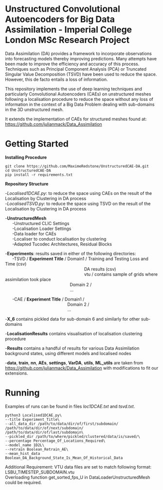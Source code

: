 # Unstructured Convolutional Autoencoders for Big Data Assimilation - Imperial College London MSc Research Project

Data Assimilation (DA) provides a framework to incorporate observations into forecasting models thereby improving predictions. Many attempts have been made to improve the efficiency and accuracy of this process. Techniques such as Principal Component Analysis (PCA) or Truncated Singular Value Decomposition (TSVD) have been used to reduce the space. However, this de facto entails a loss of information. 

This repository implements the use of deep learning techniques and particularly Convolutional Autoencoders (CAEs) on unstructured meshes following a localisation procedure to reduce the space without any loss of information in the context of a Big Data Problem dealing with sub-domains in the 3D unstructured mesh.

It extends the implementation of CAEs for structured meshes found at: https://github.com/julianmack/Data_Assimilation

# Getting Started

**Installing Procedure**
```
git clone https://github.com/MaximeRedstone/UnstructuredCAE-DA.git
cd UnstructuredCAE-DA
pip install -r requirements.txt
```

**Repository Structure**

-*Localised1DCAE.py*: to reduce the space using CAEs on the result of the Localisation by Clustering in DA process\
-*LocalisedTSVD.py*: to reduce the space using TSVD on the result of the Localisation by Clustering in DA process

-**UnstructuredMesh**\
&nbsp;&nbsp;&nbsp;&nbsp;&nbsp;&nbsp;-Unstructured CLIC Settings\
&nbsp;&nbsp;&nbsp;&nbsp;&nbsp;&nbsp;-Localisation Loader Settings\
&nbsp;&nbsp;&nbsp;&nbsp;&nbsp;&nbsp;-Data loader for CAEs\
&nbsp;&nbsp;&nbsp;&nbsp;&nbsp;&nbsp;-Localiser to conduct localisation by clustering\
&nbsp;&nbsp;&nbsp;&nbsp;&nbsp;&nbsp;-Adapted Tucodec Architectures, Residual Blocks
 
 -**Experiments**: results saved in either of the following directories:\
 &nbsp;&nbsp;&nbsp;&nbsp;&nbsp;&nbsp;-TSVD / **Experiment Title** / Domain1 / Training and Testing Loss and Time (csv)\
&nbsp;&nbsp;&nbsp;&nbsp;&nbsp;&nbsp;&nbsp;&nbsp;&nbsp;&nbsp;&nbsp;&nbsp;&nbsp;&nbsp;&nbsp;&nbsp;&nbsp;&nbsp;&nbsp;&nbsp;&nbsp;&nbsp;&nbsp;&nbsp;&nbsp;&nbsp;&nbsp;&nbsp;&nbsp;&nbsp;&nbsp;&nbsp;&nbsp;&nbsp;&nbsp;&nbsp;&nbsp;&nbsp;&nbsp;&nbsp;&nbsp;&nbsp;&nbsp;&nbsp;&nbsp;&nbsp;&nbsp;&nbsp;&nbsp;&nbsp;&nbsp;&nbsp;&nbsp;&nbsp;&nbsp;&nbsp;&nbsp;&nbsp;&nbsp;&nbsp;&nbsp;&nbsp;&nbsp;&nbsp;&nbsp;&nbsp;DA results (csv)\
&nbsp;&nbsp;&nbsp;&nbsp;&nbsp;&nbsp;&nbsp;&nbsp;&nbsp;&nbsp;&nbsp;&nbsp;&nbsp;&nbsp;&nbsp;&nbsp;&nbsp;&nbsp;&nbsp;&nbsp;&nbsp;&nbsp;&nbsp;&nbsp;&nbsp;&nbsp;&nbsp;&nbsp;&nbsp;&nbsp;&nbsp;&nbsp;&nbsp;&nbsp;&nbsp;&nbsp;&nbsp;&nbsp;&nbsp;&nbsp;&nbsp;&nbsp;&nbsp;&nbsp;&nbsp;&nbsp;&nbsp;&nbsp;&nbsp;&nbsp;&nbsp;&nbsp;&nbsp;&nbsp;&nbsp;&nbsp;&nbsp;&nbsp;&nbsp;&nbsp;&nbsp;&nbsp;&nbsp;&nbsp;&nbsp;&nbsp;vtu / contains sample of grids where assimilation took place\
&nbsp;&nbsp;&nbsp;&nbsp;&nbsp;&nbsp;&nbsp;&nbsp;&nbsp;&nbsp;&nbsp;&nbsp;&nbsp;&nbsp;&nbsp;&nbsp;&nbsp;&nbsp;&nbsp;&nbsp;&nbsp;&nbsp;&nbsp;&nbsp;&nbsp;&nbsp;&nbsp;&nbsp;&nbsp;&nbsp;&nbsp;&nbsp;&nbsp;&nbsp;&nbsp;&nbsp;&nbsp;&nbsp;&nbsp;&nbsp;&nbsp;&nbsp;&nbsp;&nbsp;&nbsp;&nbsp;&nbsp;&nbsp;&nbsp;&nbsp;&nbsp;&nbsp;&nbsp;&nbsp;Domain 2 /\
&nbsp;&nbsp;&nbsp;&nbsp;&nbsp;&nbsp;&nbsp;&nbsp;&nbsp;&nbsp;&nbsp;&nbsp;&nbsp;&nbsp;&nbsp;&nbsp;&nbsp;&nbsp;&nbsp;&nbsp;&nbsp;&nbsp;&nbsp;&nbsp;&nbsp;&nbsp;&nbsp;&nbsp;&nbsp;&nbsp;&nbsp;&nbsp;&nbsp;&nbsp;&nbsp;&nbsp;&nbsp;&nbsp;&nbsp;&nbsp;&nbsp;&nbsp;&nbsp;&nbsp;&nbsp;&nbsp;&nbsp;&nbsp;&nbsp;&nbsp;&nbsp;&nbsp;&nbsp;&nbsp;...
							   
&nbsp;&nbsp;&nbsp;&nbsp;&nbsp;&nbsp;-CAE / **Experiment Title** / Domain1 /\
&nbsp;&nbsp;&nbsp;&nbsp;&nbsp;&nbsp;&nbsp;&nbsp;&nbsp;&nbsp;&nbsp;&nbsp;&nbsp;&nbsp;&nbsp;&nbsp;&nbsp;&nbsp;&nbsp;&nbsp;&nbsp;&nbsp;&nbsp;&nbsp;&nbsp;&nbsp;&nbsp;&nbsp;&nbsp;&nbsp;&nbsp;&nbsp;&nbsp;&nbsp;&nbsp;&nbsp;&nbsp;&nbsp;&nbsp;&nbsp;&nbsp;&nbsp;&nbsp;&nbsp;&nbsp;&nbsp;&nbsp;&nbsp;&nbsp;&nbsp;&nbsp;&nbsp;Domain 2 /\
&nbsp;&nbsp;&nbsp;&nbsp;&nbsp;&nbsp;&nbsp;&nbsp;&nbsp;&nbsp;&nbsp;&nbsp;&nbsp;&nbsp;&nbsp;&nbsp;&nbsp;&nbsp;&nbsp;&nbsp;&nbsp;&nbsp;&nbsp;&nbsp;&nbsp;&nbsp;&nbsp;&nbsp;&nbsp;&nbsp;&nbsp;&nbsp;&nbsp;&nbsp;&nbsp;&nbsp;&nbsp;&nbsp;&nbsp;&nbsp;&nbsp;&nbsp;&nbsp;&nbsp;&nbsp;&nbsp;&nbsp;&nbsp;&nbsp;&nbsp;&nbsp;&nbsp;...
							  
-**X_6** contains pickled data for sub-domain 6 and similarly for other sub-domains

-**LocalisationResults** contains visualisation of localisation clustering procedure

-**Results** contains a handful of results for various Data Assimilation background states, using different models and localised nodes

-**data**, **train**, **nn**, **AEs**, **settings**, **VarDA**, **utils**, **ML_utils** are taken from https://github.com/julianmack/Data_Assimilation with modifications to fit our extensions.

# Running

Examples of runs can be found in files *loc1DCAE.txt* and *tsvd.txt*.

```
python3 Localised1DCAE.py\
--title Experiment_Title\
--all_data_dir /path/to/data/dir/of/first/subdomain/   /path/to/data/dir/of/next/subdomain/  /path/to/data/dir/of/last/subdomain\
--pickled_dir /path/to/where/pickled/clustered/data/is/saved/\
--percentage Percentage_Of_Locations_Required\
--model_name 1D2L\
--retrain Boolean_Retrain_AE\
--mean_hist_data Boolean_DA_Background_State_Is_Mean_Of_Historical_Data
```

Additional Requirement: VTU data files are set to match following format: LSBU_TIMESTEP_SUBDOMAIN.vtu\
Overloading function get_sorted_fps_U in DataLoaderUnstructuredMesh could be required.
